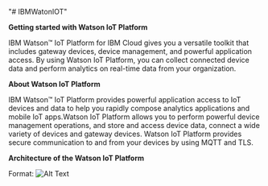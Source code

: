 "# IBMWatonIOT" 


**Getting started with Watson IoT Platform**

IBM Watson™ IoT Platform for IBM Cloud gives you a versatile toolkit that includes gateway devices, device management, and powerful application access. By using Watson IoT Platform, you can collect connected device data and perform analytics on real-time data from your organization.

**About Watson IoT Platform**

IBM Watson™ IoT Platform provides powerful application access to IoT devices and data to help you rapidly compose analytics applications and mobile IoT apps.Watson IoT Platform allows you to perform powerful device management operations, and store and access device data, connect a wide variety of devices and gateway devices. Watson IoT Platform provides secure communication to and from your devices by using MQTT and TLS.

**Architecture of the Watson IoT Platform**


Format: ![Alt Text](https://console.bluemix.net/docs/api/content/services/IoT/images/architecture_platform_2.svg?lang=en-US)




